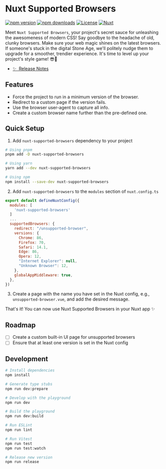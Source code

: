 # Nuxt Supported Browsers

[![npm version][npm-version-src]][npm-version-href]
[![npm downloads][npm-downloads-src]][npm-downloads-href]
[![License][license-src]][license-href]
[![Nuxt][nuxt-src]][nuxt-href]


Meet `Nuxt Supported Browsers`, your project's secret sauce for unleashing the awesomeness of modern CSS! Say goodbye to the headache of old, clunky browsers. Make sure your web magic shines on the latest browsers. If someone's stuck in the digital Stone Age, we'll politely nudge them to upgrade for a smoother, trendier experience. It's time to level up your project's style game! 😎🚀

- [✨ &nbsp;Release Notes](/CHANGELOG.md)

## Features


- Force the project to run in a minimum version of the browser.
- Redirect to a custom page if the version fails.
- Use the browser user-agent to capture all info.
- Create a custom browser name further than the pre-defined one.

## Quick Setup

1. Add `nuxt-supported-browsers` dependency to your project

```bash
# Using pnpm
pnpm add -D nuxt-supported-browsers

# Using yarn
yarn add --dev nuxt-supported-browsers

# Using npm
npm install --save-dev nuxt-supported-browsers
```

2. Add `nuxt-supported-browsers` to the `modules` section of `nuxt.config.ts`

```js
export default defineNuxtConfig({
  modules: [
    'nuxt-supported-browsers'
  ]
  ...
  supportedBrowsers: {
    redirect: "/unsupported-browser",
    versions: {
      Chrome: 86,
      Firefox: 70,
      Safari: 14.1,
      Edge: 86,
      Opera: 12,
      "Internet Explorer": null,
      "Unknown Browser": 12,
    },
    globalAppMiddleware: true,
  },
})
```

3. Create a page with the name you have set in the Nuxt config, e.g., `unsupported-browser.vue`, and add the desired message.


That's it! You can now use Nuxt Supported Browsers in your Nuxt app ✨



## Roadmap
- [ ] Create a custom built-in UI page for unsupported browsers
- [ ] Ensure that at least one version is set in the Nuxt config

## Development

```bash
# Install dependencies
npm install

# Generate type stubs
npm run dev:prepare

# Develop with the playground
npm run dev

# Build the playground
npm run dev:build

# Run ESLint
npm run lint

# Run Vitest
npm run test
npm run test:watch

# Release new version
npm run release
```

<!-- Badges -->
[npm-version-src]: https://img.shields.io/npm/v/nuxt-supported-browsers/latest.svg?style=flat&colorA=18181B&colorB=28CF8D
[npm-version-href]: https://npmjs.com/package/nuxt-supported-browsers

[npm-downloads-src]: https://img.shields.io/npm/dm/nuxt-supported-browsers.svg?style=flat&colorA=18181B&colorB=28CF8D
[npm-downloads-href]: https://npmjs.com/package/nuxt-supported-browsers

[license-src]: https://img.shields.io/npm/l/nuxt-supported-browsers.svg?style=flat&colorA=18181B&colorB=28CF8D
[license-href]: https://npmjs.com/package/nuxt-supported-browsers

[nuxt-src]: https://img.shields.io/badge/Nuxt-18181B?logo=nuxt.js
[nuxt-href]: https://nuxt.com
